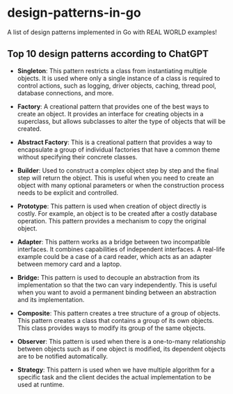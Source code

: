 # design-patterns-in-go
A list of design patterns implemented in Go with REAL WORLD examples!

## Top 10 design patterns according to ChatGPT

 - **Singleton**: This pattern restricts a class from instantiating multiple objects. It is used where only a single instance of a class is required to control actions, such as logging, driver objects, caching, thread pool, database connections, and more.

 - **Factory**: A creational pattern that provides one of the best ways to create an object. It provides an interface for creating objects in a superclass, but allows subclasses to alter the type of objects that will be created.

 - **Abstract Factory**: This is a creational pattern that provides a way to encapsulate a group of individual factories that have a common theme without specifying their concrete classes.

 - **Builder**: Used to construct a complex object step by step and the final step will return the object. This is useful when you need to create an object with many optional parameters or when the construction process needs to be explicit and controlled.

 - **Prototype**: This pattern is used when creation of object directly is costly. For example, an object is to be created after a costly database operation. This pattern provides a mechanism to copy the original object.

 - **Adapter**: This pattern works as a bridge between two incompatible interfaces. It combines capabilities of independent interfaces. A real-life example could be a case of a card reader, which acts as an adapter between memory card and a laptop.

 - **Bridge:** This pattern is used to decouple an abstraction from its implementation so that the two can vary independently. This is useful when you want to avoid a permanent binding between an abstraction and its implementation.

 - **Composite**: This pattern creates a tree structure of a group of objects. This pattern creates a class that contains a group of its own objects. This class provides ways to modify its group of the same objects.

 - **Observer**: This pattern is used when there is a one-to-many relationship between objects such as if one object is modified, its dependent objects are to be notified automatically.

 - **Strategy**: This pattern is used when we have multiple algorithm for a specific task and the client decides the actual implementation to be used at runtime.

